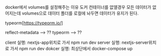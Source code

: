 docker에서 volumes를 설정해주는 이유
도커 컨테이너를 없앨경우 모든 데이터가 없어지는데
volumes으로 데이터 폴더를 로컬에 놔두면 데이터가 유지가 된다.

typeorm[https://typeorm.io/]

reflect-metadata --> ??
typeorm --> ??

client 실행: nextjs-app위치로 가서 npm run dev
server 실행: nextjs-server위치로 가서 npm run dev
dokcer 실행: 최상단에서 docker-compose up
